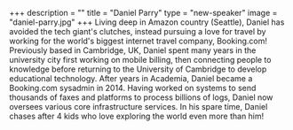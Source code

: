 +++
description = ""
title = "Daniel Parry"
type = "new-speaker"
image = "daniel-parry.jpg"
+++
Living deep in Amazon country (Seattle), Daniel has avoided the tech giant's
clutches, instead pursuing a love for travel by working for the world's biggest
internet travel company, Booking.com! Previously based in Cambridge, UK, Daniel spent many years in the university city first working on mobile billing, then
connecting people to knowledge before returning to the University of Cambridge
to develop educational technology. After years in Academia, Daniel became a
Booking.com sysadmin in 2014. Having worked on systems to send thousands of faxes and platforms to process billions of logs, Daniel now oversees various
core infrastructure services. In his spare time, Daniel chases after 4 kids who
love exploring the world even more than him!